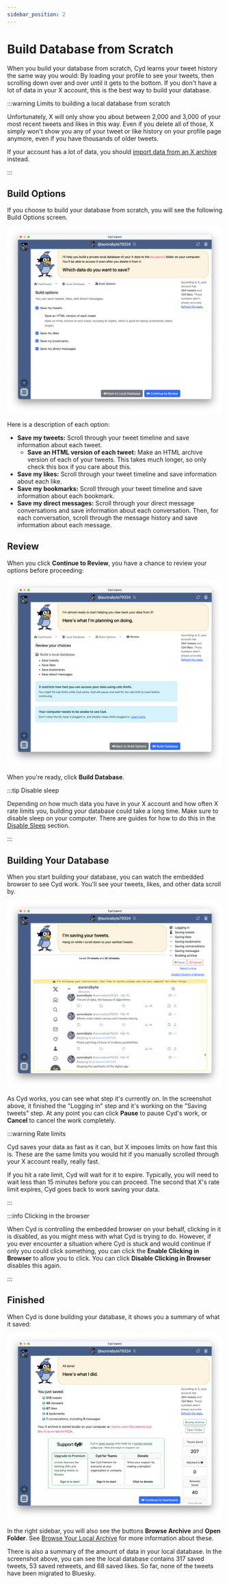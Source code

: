 ```yaml
---
sidebar_position: 2
---
```


# Build Database from Scratch

When you build your database from scratch, Cyd learns your tweet history the same way you would: By loading your profile to see your tweets, then scrolling down over and over until it gets to the bottom. If you don't have a lot of data in your X account, this is the best way to build your database.

:::warning Limits to building a local database from scratch

Unfortunately, X will only show you about between 2,000 and 3,000 of your most recent tweets and likes in this way. Even if you delete all of those, X simply won't show you any of your tweet or like history on your profile page anymore, even if you have thousands of older tweets.

If your account has a lot of data, you should [import data from an X archive](./import) instead.

:::

## Build Options

If you choose to build your database from scratch, you will see the following Build Options screen.

![Build options](./img/build-options.png)

Here is a description of each option:

- **Save my tweets:** Scroll through your tweet timeline and save information about each tweet.
  - **Save an HTML version of each tweet:** Make an HTML archive version of each of your tweets. This takes much longer, so only check this box if you care about this.
- **Save my likes:** Scroll through your tweet timeline and save information about each like.
- **Save my bookmarks:** Scroll through your tweet timeline and save information about each bookmark.
- **Save my direct messages:** Scroll through your direct message conversations and save information about each conversation. Then, for each conversation, scroll through the message history and save information about each message.

## Review

When you click **Continue to Review**, you have a chance to review your options before proceeding:

![Review build options](./img/build-review.png)

When you're ready, click **Build Database**.

:::tip Disable sleep

Depending on how much data you have in your X account and how often X rate limits you, building your database could take a long time. Make sure to disable sleep on your computer. There are guides for how to do this in the [Disable Sleep](../../tips/disable-sleep/intro) section.

:::

## Building Your Database

When you start building your database, you can watch the embedded browser to see Cyd work. You'll see your tweets, likes, and other data scroll by.

![Saving tweets, likes, and other data](./img/build-saving.png)

As Cyd works, you can see what step it's currently on. In the screenshot above, it finished the "Logging in" step and it's working on the "Saving tweets" step. At any point you can click **Pause** to pause Cyd's work, or **Cancel** to cancel the work completely.

:::warning Rate limits

Cyd saves your data as fast as it can, but X imposes limits on how fast this is. These are the same limits you would hit if you manually scrolled through your X account really, really fast.

If you hit a rate limit, Cyd will wait for it to expire. Typically, you will need to wait less than 15 minutes before you can proceed. The second that X's rate limit expires, Cyd goes back to work saving your data.

:::

:::info Clicking in the browser

When Cyd is controlling the embedded browser on your behalf, clicking in it is disabled, as you might mess with what Cyd is trying to do. However, if you ever encounter a situation where Cyd is stuck and would continue if only you could click something, you can click the **Enable Clicking in Browser** to allow you to click. You can click **Disable Clicking in Browser** disables this again.

:::

## Finished

When Cyd is done building your database, it shows you a summary of what it saved:

![Finished saving data from X](./img/build-finished.png)

In the right sidebar, you will also see the buttons **Browse Archive** and **Open Folder**. See [Browse Your Local Archive](../archive) for more information about these.

There is also a summary of the amount of data in your local database. In the screenshot above, you can see the local database contains 317 saved tweets, 53 saved retweets, and 68 saved likes. So far, none of the tweets have been migrated to Bluesky.
